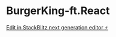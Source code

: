 # BurgerKing-ft.React

[Edit in StackBlitz next generation editor ⚡️](https://stackblitz.com/~/github.com/jeshwanthshivasai/BurgerKing-ft.React)